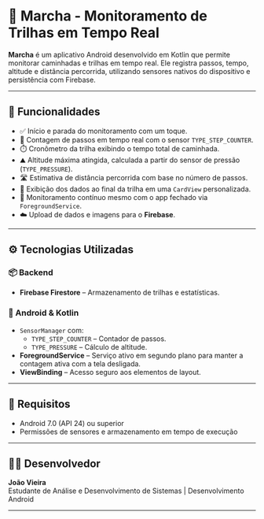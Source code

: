 # 🚶 Marcha - Monitoramento de Trilhas em Tempo Real

**Marcha** é um aplicativo Android desenvolvido em Kotlin que permite monitorar caminhadas e trilhas em tempo real. Ele registra passos, tempo, altitude e distância percorrida, utilizando sensores nativos do dispositivo e persistência com Firebase.

---

## 📲 Funcionalidades

- ✅ Início e parada do monitoramento com um toque.
- 🦶 Contagem de passos em tempo real com o sensor `TYPE_STEP_COUNTER`.
- ⏱️ Cronômetro da trilha exibindo o tempo total de caminhada.
- ⛰️ Altitude máxima atingida, calculada a partir do sensor de pressão (`TYPE_PRESSURE`).
- 🛣️ Estimativa de distância percorrida com base no número de passos.
- 📱 Exibição dos dados ao final da trilha em uma `CardView` personalizada.
- 🔄 Monitoramento contínuo mesmo com o app fechado via `ForegroundService`.
- ☁️ Upload de dados e imagens para o **Firebase**.

---

## ⚙️ Tecnologias Utilizadas

### 📦 Backend
- **Firebase Firestore** – Armazenamento de trilhas e estatísticas.

### 📱 Android & Kotlin
- `SensorManager` com:
  - `TYPE_STEP_COUNTER` – Contador de passos.
  - `TYPE_PRESSURE` – Cálculo de altitude.
- **ForegroundService** – Serviço ativo em segundo plano para manter a contagem ativa com a tela desligada.
- **ViewBinding** – Acesso seguro aos elementos de layout.

---

## 📌 Requisitos

- Android 7.0 (API 24) ou superior
- Permissões de sensores e armazenamento em tempo de execução

---

## 👨‍💻 Desenvolvedor

**João Vieira**  
Estudante de Análise e Desenvolvimento de Sistemas | Desenvolvimento Android  

---


